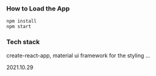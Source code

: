 ### How to Load the App
```
npm install
npm start
```
### Tech stack
create-react-app,
material ui framework for the styling
...

2021.10.29